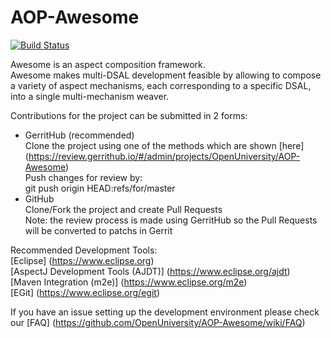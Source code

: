 AOP-Awesome
===========
[![Build Status](https://travis-ci.org/OpenUniversity/AOP-Awesome.svg?branch=master)](https://travis-ci.org/OpenUniversity/AOP-Awesome)  

Awesome is an aspect composition framework.  
Awesome makes multi-DSAL development feasible by allowing to compose a variety of aspect mechanisms, each corresponding to a specific DSAL, into a single multi-mechanism weaver.

Contributions for the project can be submitted in 2 forms:  
* GerritHub (recommended)  
Clone the project using one of the methods which are shown [here] (https://review.gerrithub.io/#/admin/projects/OpenUniversity/AOP-Awesome)  
Push changes for review by:  
git push origin HEAD:refs/for/master  
* GitHub  
Clone/Fork the project and create Pull Requests  
Note: the review process is made using GerritHub so the Pull Requests
will be converted to patchs in Gerrit  

Recommended Development Tools:  
[Eclipse] (https://www.eclipse.org)  
[AspectJ Development Tools (AJDT)] (https://www.eclipse.org/ajdt)  
[Maven Integration (m2e)] (https://www.eclipse.org/m2e)  
[EGit] (https://www.eclipse.org/egit)  

If you have an issue setting up the development environment please check our [FAQ] (https://github.com/OpenUniversity/AOP-Awesome/wiki/FAQ)

